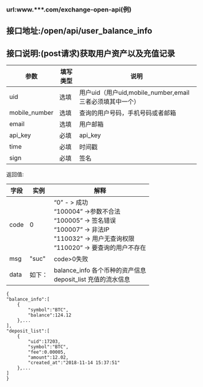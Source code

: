 ### url:www.***.com/exchange-open-api(例)## 接口地址:/open/api/user_balance_info## 接口说明:(post请求)获取用户资产以及充值记录|参数|	填写类型|	说明||------------|--------|--------------------------------------||uid|	选填|	用户uid（用户uid,mobile_number,email三者必须填其中一个）||mobile_number|	选填|	查询的用户号码，手机号码或者邮箱||email|	选填|	用户邮箱||api_key|	必填|	api_key||time|	必填|	时间戳||sign|	必填|	签名|返回值:|字段|	实例|	解释||------------|--------|--------------------------------------------||code|	0|“0” - > 成功<br>“100004” ->参数不合法<br>“100005” -> 签名错误<br>“100007” -> 非法IP<br>"110032" -> 用户无查询权限<br>“110020” -> 要查询的用户不存在||msg|	"suc"|	code>0失败||data|	如下：|balance_info 各个币种的资产信息<br>deposit_list 充值的流水信息|```{"balance_info":[    {        "symbol":"BTC",        "balance":124.12    },...],"deposit_list":[    {        "uid":17203,        "symbol":"BTC",        "fee":0.00005,        "amount":12.02,        "created_at":"2018-11-14 15:37:51"    },...]}```